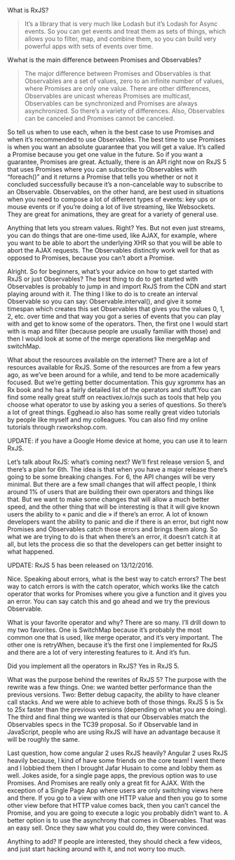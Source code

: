 What is RxJS?
> It’s a library that is very much like Lodash but it’s Lodash for Async events. So you can get events and treat them as sets of things, which allows you to filter, map, and combine them, so you can build very powerful apps with sets of events over time.

Wwhat is the main difference between Promises and Observables?
> The major difference between Promises and Observables is that Observables are a set of values, zero to an infinite number of values, where Promises are only one value. There are other differences, Observables are unicast whereas Promises are multicast, Observables can be synchronized and Promises are always asynchronized. So there’s a variety of differences. Also, Observables can be canceled and Promises cannot be canceled.

So tell us when to use each, when is the best case to use Promises and when it’s recommended to use Observables.
The best time to use Promises is when you want an absolute guarantee that you will get a value. It’s called a Promise because you get one value in the future. So if you want a guarantee, Promises are great. Actually, there is an API right now on RxJS 5 that uses Promises where you can subscribe to Observables with “foreach()” and it returns a Promise that tells you whether or not it concluded successfully because it’s a non-cancelable way to subscribe to an Observable. Observables, on the other hand, are best used in situations when you need to compose a lot of different types of events: key ups or mouse events or if you’re doing a lot of live streaming, like Websockets. They are great for animations, they are great for a variety of general use.

Anything that lets you stream values. Right?
Yes. But not even just streams, you can do things that are one-time used, like AJAX, for example, where you want to be able to abort the underlying XHR so that you will be able to abort the AJAX requests. The Observables distinctly work well for that as opposed to Promises, because you can’t abort a Promise.

Alright. So for beginners, what’s your advice on how to get started with RxJS or just Observables?
The best thing to do to get started with Observables is probably to jump in and import RxJS from the CDN and start playing around with it. The thing I like to do is to create an interval Observable so you can say: Observable.interval(), and give it some timespan which creates this set Observables that gives you the values 0, 1, 2, etc. over time and that way you got a series of events that you can play with and get to know some of the operators. Then, the first one I would start with is map and filter (because people are usually familiar with those) and then I would look at some of the merge operations like mergeMap and switchMap.

What about the resources available on the internet?
There are a lot of resources available for RxJS. Some of the resources are from a few years ago, as we’ve been around for a while, and tend to be more academically focused. But we’re getting better documentation. This guy xgrommx has an Rx book and he has a fairly detailed list of the operators and stuff.You can find some really great stuff on reactivex.io/rxjs such as tools that help you choose what operator to use by asking you a series of questions. So there’s a lot of great things. Egghead.io also has some really great video tutorials by people like myself and my colleagues. You can also find my online tutorials through rxworkshop.com.

UPDATE: if you have a Google Home device at home, you can use it to learn RxJS.

Let’s talk about RxJS: what’s coming next?
We’ll first release version 5, and there’s a plan for 6th. The idea is that when you have a major release there’s going to be some breaking changes. For 6, the API changes will be very minimal. But there are a few small changes that will affect people, I think around 1% of users that are building their own operators and things like that. But we want to make some changes that will allow a much better speed, and the other thing that will be interesting is that it will give known users the ability to « panic and die » if there’s an error. A lot of known developers want the ability to panic and die if there is an error, but right now Promises and Observables catch those errors and brings them along. So what we are trying to do is that when there’s an error, it doesn’t catch it at all, but lets the process die so that the developers can get better insight to what happened.

UPDATE: RxJS 5 has been released on 13/12/2016.

Nice. Speaking about errors, what is the best way to catch errors?
The best way to catch errors is with the catch operator, which works like the catch operator that works for Promises where you give a function and it gives you an error. You can say catch this and go ahead and we try the previous Observable.

What is your favorite operator and why?
There are so many. I’ll drill down to my two favorites. One is SwitchMap because it’s probably the most common one that is used, like merge operator, and it’s very important. The other one is retryWhen, because it’s the first one I implemented for RxJS and there are a lot of very interesting features to it. And it’s fun.

Did you implement all the operators in RxJS?
Yes in RxJS 5.

What was the purpose behind the rewrites of RxJS 5?
The purpose with the rewrite was a few things. One: we wanted better performance than the previous versions. Two: Better debug capacity, the ability to have cleaner call stacks. And we were able to achieve both of those things. RxJS 5 is 5x to 25x faster than the previous versions (depending on what you are doing). The third and final thing we wanted is that our Observables match the Observables specs in the TC39 proposal. So if Observable land in JavaScript, people who are using RxJS will have an advantage because it will be roughly the same.

Last question, how come angular 2 uses RxJS heavily?
Angular 2 uses RxJS heavily because, I kind of have some friends on the core team! I went there and I lobbied them then I brought Jafar Husain to come and lobby them as well. Jokes aside, for a single page apps, the previous option was to use Promises. And Promises are really only a great fit for AJAX. With the exception of a Single Page App where users are only switching views here and there. If you go to a view with one HTTP value and then you go to some other view before that HTTP value comes back, then you can’t cancel the Promise, and you are going to execute a logic you probably didn’t want to. A better option is to use the asynchrony that comes in Observables. That was an easy sell. Once they saw what you could do, they were convinced.

Anything to add?
If people are interested, they should check a few videos, and just start hacking around with it, and not worry too much.

